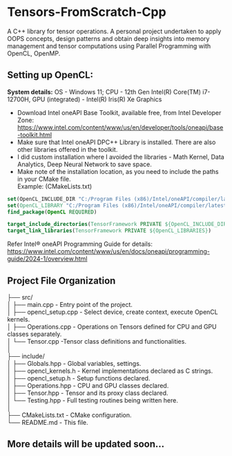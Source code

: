 # Tensors-FromScratch-Cpp
A C++ library for tensor operations. A personal project undertaken to apply OOPS concepts, design patterns and obtain deep insights into memory management and tensor computations using Parallel Programming with OpenCL, OpenMP.

## Setting up OpenCL: 
**System details:** OS - Windows 11; CPU - 12th Gen Intel(R) Core(TM) i7-12700H, GPU (integrated) - Intel(R) Iris(R) Xe Graphics
* Download Intel oneAPI Base Toolkit, available free, from Intel Developer Zone: https://www.intel.com/content/www/us/en/developer/tools/oneapi/base-toolkit.html
* Make sure that Intel oneAPI DPC++ Library is installed. There are also other libraries offered in the toolkit.
* I did custom installation where I avoided the libraries - Math Kernel, Data Analytics, Deep Neural Network to save space.
* Make note of the installation location, as you need to include the paths in your CMake file. <br>
Example: (CMakeLists.txt)
``` cmake
set(OpenCL_INCLUDE_DIR "C:/Program Files (x86)/Intel/oneAPI/compiler/latest/include/sycl")
set(OpenCL_LIBRARY "C:/Program Files (x86)/Intel/oneAPI/compiler/latest/lib/OpenCL.lib")
find_package(OpenCL REQUIRED)

target_include_directories(TensorFramework PRIVATE ${OpenCL_INCLUDE_DIRS})
target_link_libraries(TensorFramework PRIVATE ${OpenCL_LIBRARIES})
```

Refer Intel® oneAPI Programming Guide for details:
https://www.intel.com/content/www/us/en/docs/oneapi/programming-guide/2024-1/overview.html 

## Project File Organization

├── src/ <br>
│ ├── main.cpp - Entry point of the project. <br>
│ ├── opencl_setup.cpp - Select device, create context, execute OpenCL kernels. <br>
│ ├── Operations.cpp - Operations on Tensors defined for CPU and GPU classes separately. <br>
│ └── Tensor.cpp -Tensor class definitions and functionalities. <br>
│  <br>
├── include/ <br>
│ ├── Globals.hpp - Global variables, settings. <br>
│ ├── opencl_kernels.h - Kernel implementations declared as C strings. <br>
│ ├── opencl_setup.h - Setup functions declared. <br>
│ ├── Operations.hpp - CPU and GPU classes declared. <br>
│ ├── Tensor.hpp - Tensor and its proxy class declared. <br>
│ └── Testing.hpp - Full testing routines being written here. <br>
│ <br>
├── CMakeLists.txt - CMake configuration. <br>
└── README.md - This file. 

## More details will be updated soon...

